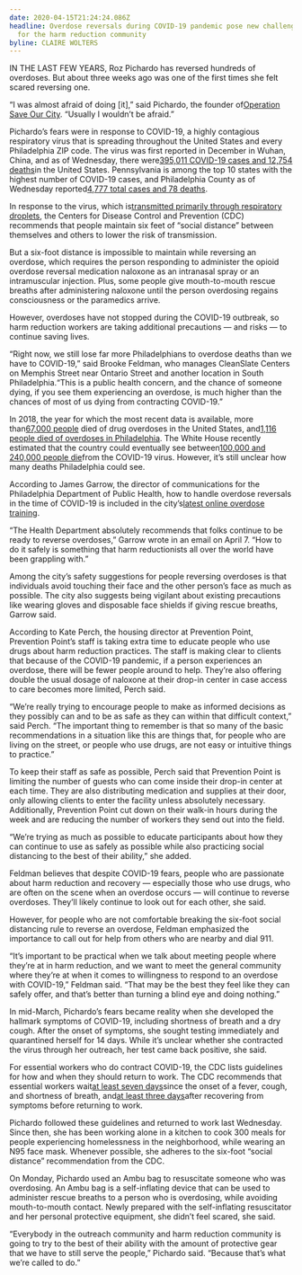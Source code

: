 ```yaml
---
date: 2020-04-15T21:24:24.086Z
headline: Overdose reversals during COVID-19 pandemic pose new challenges, fears
  for the harm reduction community
byline: CLAIRE WOLTERS
---
```

IN THE LAST FEW YEARS, Roz Pichardo has reversed hundreds of overdoses. But about three weeks ago was one of the first times she felt scared reversing one.

“I was almost afraid of doing \[it],” said Pichardo, the founder of[Operation Save Our Cit](https://www.facebook.com/OperationSaveOurCity)[y](https://www.facebook.com/OperationSaveOurCity). “Usually I wouldn’t be afraid.”

Pichardo’s fears were in response to COVID-19, a highly contagious respiratory virus that is spreading throughout the United States and every Philadelphia ZIP code. The virus was first reported in December in Wuhan, China, and as of Wednesday, there were[395,011 COVID-19 cases and 12,754 deaths](https://www.cdc.gov/coronavirus/2019-ncov/cases-updates/cases-in-us.html)in the United States. Pennsylvania is among the top 10 states with the highest number of COVID-19 cases, and Philadelphia County as of Wednesday reported[4,777 total cases and 78 deaths](https://www.phila.gov/programs/coronavirus-disease-2019-covid-19/).

In response to the virus, which is[transmitted primarily through respiratory droplets](https://www.who.int/news-room/commentaries/detail/modes-of-transmission-of-virus-causing-covid-19-implications-for-ipc-precaution-recommendations), the Centers for Disease Control and Prevention (CDC) recommends that people maintain six feet of “social distance” between themselves and others to lower the risk of transmission.

But a six-foot distance is impossible to maintain while reversing an overdose, which requires the person responding to administer the opioid overdose reversal medication naloxone as an intranasal spray or an intramuscular injection. Plus, some people give mouth-to-mouth rescue breaths after administering naloxone until the person overdosing regains consciousness or the paramedics arrive.

However, overdoses have not stopped during the COVID-19 outbreak, so harm reduction workers are taking additional precautions — and risks — to continue saving lives.

“Right now, we still lose far more Philadelphians to overdose deaths than we have to COVID-19,” said Brooke Feldman, who manages CleanSlate Centers on Memphis Street near Ontario Street and another location in South Philadelphia.“This is a public health concern, and the chance of someone dying, if you see them experiencing an overdose, is much higher than the chances of most of us dying from contracting COVID-19.”

In 2018, the year for which the most recent data is available, more than[67,000 people](https://www.cdc.gov/drugoverdose/data/statedeaths.html) died of drug overdoses in the United States, and[1,116 people died of overdoses in Philadelphia](https://www.pewtrusts.org/en/projects/philadelphia-research-and-policy-initiative/public-health-and-the-opioid-crisis). The White House recently estimated that the country could eventually see between[100,000 and 240,000 people die](https://www.washingtonpost.com/world/2020/03/31/coronavirus-latest-news/#link-N67TC35IXJDAVKUYPUTTU6H5CU)from the COVID-19 virus. However, it’s still unclear how many deaths Philadelphia could see.

According to James Garrow, the director of communications for the Philadelphia Department of Public Health, how to handle overdose reversals in the time of COVID-19 is included in the city’s[latest online overdose training](https://www.phila.gov/services/mental-physical-health/learn-how-to-get-and-use-naloxone-narcan/).

“The Health Department absolutely recommends that folks continue to be ready to reverse overdoses,” Garrow wrote in an email on April 7. “How to do it safely is something that harm reductionists all over the world have been grappling with.”

Among the city’s safety suggestions for people reversing overdoses is that individuals avoid touching their face and the other person’s face as much as possible. The city also suggests being vigilant about existing precautions like wearing gloves and disposable face shields if giving rescue breaths, Garrow said.

According to Kate Perch, the housing director at Prevention Point, Prevention Point’s staff is taking extra time to educate people who use drugs about harm reduction practices. The staff is making clear to clients that because of the COVID-19 pandemic, if a person experiences an overdose, there will be fewer people around to help. They’re also offering double the usual dosage of naloxone at their drop-in center in case access to care becomes more limited, Perch said.

“We’re really trying to encourage people to make as informed decisions as they possibly can and to be as safe as they can within that difficult context,” said Perch. “The important thing to remember is that so many of the basic recommendations in a situation like this are things that, for people who are living on the street, or people who use drugs, are not easy or intuitive things to practice.”

To keep their staff as safe as possible, Perch said that Prevention Point is limiting the number of guests who can come inside their drop-in center at each time. They are also distributing medication and supplies at their door, only allowing clients to enter the facility unless absolutely necessary. Additionally, Prevention Point cut down on their walk-in hours during the week and are reducing the number of workers they send out into the field.

“We’re trying as much as possible to educate participants about how they can continue to use as safely as possible while also practicing social distancing to the best of their ability,” she added.

Feldman believes that despite COVID-19 fears, people who are passionate about harm reduction and recovery — especially those who use drugs, who are often on the scene when an overdose occurs — will continue to reverse overdoses. They’ll likely continue to look out for each other, she said.

However, for people who are not comfortable breaking the six-foot social distancing rule to reverse an overdose, Feldman emphasized the importance to call out for help from others who are nearby and dial 911.

“It’s important to be practical when we talk about meeting people where they’re at in harm reduction, and we want to meet the general community where they’re at when it comes to willingness to respond to an overdose with COVID-19,” Feldman said. “That may be the best they feel like they can safely offer, and that’s better than turning a blind eye and doing nothing.”

In mid-March, Pichardo’s fears became reality when she developed the hallmark symptoms of COVID-19, including shortness of breath and a dry cough. After the onset of symptoms, she sought testing immediately and quarantined herself for 14 days. While it’s unclear whether she contracted the virus through her outreach, her test came back positive, she said.

For essential workers who do contract COVID-19, the CDC lists guidelines for how and when they should return to work. The CDC recommends that essential workers wait[at least seven days](https://www.cdc.gov/coronavirus/2019-ncov/hcp/return-to-work.html?CDC_AA_refVal=https%3A%2F%2Fwww.cdc.gov%2Fcoronavirus%2F2019-ncov%2Fhealthcare-facilities%2Fhcp-return-work.html)since the onset of a fever, cough, and shortness of breath, and[at least three days](https://www.cdc.gov/coronavirus/2019-ncov/hcp/return-to-work.html?CDC_AA_refVal=https%3A%2F%2Fwww.cdc.gov%2Fcoronavirus%2F2019-ncov%2Fhealthcare-facilities%2Fhcp-return-work.html)after recovering from symptoms before returning to work.

Pichardo followed these guidelines and returned to work last Wednesday. Since then, she has been working alone in a kitchen to cook 300 meals for people experiencing homelessness in the neighborhood, while wearing an N95 face mask. Whenever possible, she adheres to the six-foot “social distance” recommendation from the CDC.

On Monday, Pichardo used an Ambu bag to resuscitate someone who was overdosing. An Ambu bag is a self-inflating device that can be used to administer rescue breaths to a person who is overdosing, while avoiding mouth-to-mouth contact. Newly prepared with the self-inflating resuscitator and her personal protective equipment, she didn’t feel scared, she said.

“Everybody in the outreach community and harm reduction community is going to try to the best of their ability with the amount of protective gear that we have to still serve the people,” Pichardo said. “Because that’s what we’re called to do.”
